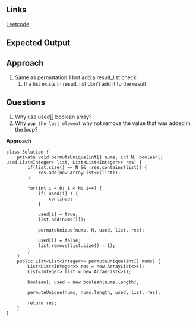 ## Links
[Leetcode](https://leetcode.com/problems/permutations-ii/)

## Expected Output

## Approach
1. Same as permutation 1 but add a result_list check
   1. If a list exists in result_list don't add it to the result

## Questions
1. Why use used[] boolean array?
2. Why `pop the last element` why not remove the value that was added in the loop?

**Approach**
```
class Solution {
    private void permuteUnique(int[] nums, int N, boolean[] used,List<Integer> list, List<List<Integer>> res) {
        if(list.size() == N && !res.contains(list)) {
            res.add(new ArrayList<>(list));
        }

        for(int i = 0; i < N; i++) {
            if( used[i] ) {
                continue;
            }

            used[i] = true;
            list.add(nums[i]);

            permuteUnique(nums, N, used, list, res);

            used[i] = false;
            list.remove(list.size() - 1);
        }
    }
    public List<List<Integer>> permuteUnique(int[] nums) {
        List<List<Integer>> res = new ArrayList<>();
        List<Integer> list = new ArrayList<>();

        boolean[] used = new boolean[nums.length];

        permuteUnique(nums, nums.length, used, list, res);

        return res;
    }
}
```